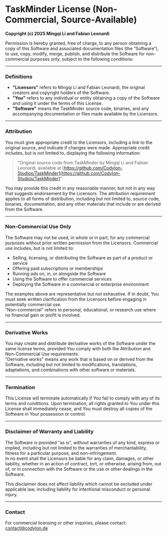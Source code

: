 # TaskMinder License (Non-Commercial, Source-Available)

**Copyright (c) 2025 Mingqi Li and Fabian Leonardi**

Permission is hereby granted, free of charge, to any person obtaining a copy of this Software and associated documentation files (the “Software”), to use, copy, modify, merge, publish, and distribute the Software for non-commercial purposes only, subject to the following conditions:

---

### Definitions

- **"Licensors"** refers to Mingqi Li and Fabian Leonardi, the original creators and copyright holders of the Software.  
- **"You"** refers to any individual or entity obtaining a copy of the Software and using it under the terms of this License.  
- **"Software"** means the TaskMinder source code, binaries, and any accompanying documentation or files made available by the Licensors.

---

### Attribution

You must give appropriate credit to the Licensors, including a link to the original source, and indicate if changes were made. Appropriate credit includes, but is not limited to, displaying the following information:

> "Original source code from TaskMinder by Mingqi Li and Fabian Leonardi, available at [https://github.com/Codylon-Studios/TaskMinder](https://github.com/Codylon-Studios/TaskMinder)"

You may provide this credit in any reasonable manner, but not in any way that suggests endorsement by the Licensors. The attribution requirement applies to all forms of distribution, including but not limited to, source code, binaries, documentation, and any other materials that include or are derived from the Software.

---

### Non-Commercial Use Only

The Software may not be used, in whole or in part, for any commercial purposes without prior written permission from the Licensors. Commercial use includes, but is not limited to:

- Selling, licensing, or distributing the Software as part of a product or service  
- Offering paid subscriptions or memberships  
- Running ads on, in, or alongside the Software  
- Using the Software to offer commercial services  
- Deploying the Software in a commercial or enterprise environment

The examples above are representative but not exhaustive. If in doubt, You must seek written clarification from the Licensors before engaging in potentially commercial use.  
“Non-commercial” refers to personal, educational, or research use where no financial gain or profit is involved.

---

### Derivative Works

You may create and distribute derivative works of the Software under the same license terms, provided You comply with both the Attribution and Non-Commercial Use requirements.  
"Derivative works" means any work that is based on or derived from the Software, including but not limited to modifications, translations, adaptations, and combinations with other software or materials.

---

### Termination

This License will terminate automatically if You fail to comply with any of its terms and conditions. Upon termination, all rights granted to You under this License shall immediately cease, and You must destroy all copies of the Software in Your possession or control.

---

### Disclaimer of Warranty and Liability

The Software is provided "as is", without warranties of any kind, express or implied, including but not limited to the warranties of merchantability, fitness for a particular purpose, and non-infringement.  
In no event shall the Licensors be liable for any claim, damages, or other liability, whether in an action of contract, tort, or otherwise, arising from, out of, or in connection with the Software or the use or other dealings in the Software.

This disclaimer does not affect liability which cannot be excluded under applicable law, including liability for intentional misconduct or personal injury.

---

### Contact

For commercial licensing or other inquiries, please contact:  
[contact@codylon.de](mailto:contact@codylon.de)